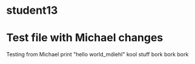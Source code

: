 # student13
# Test file with Michael changes
Testing from Michael
print "hello world_mdiehl"
kool stuff
bork bork bork